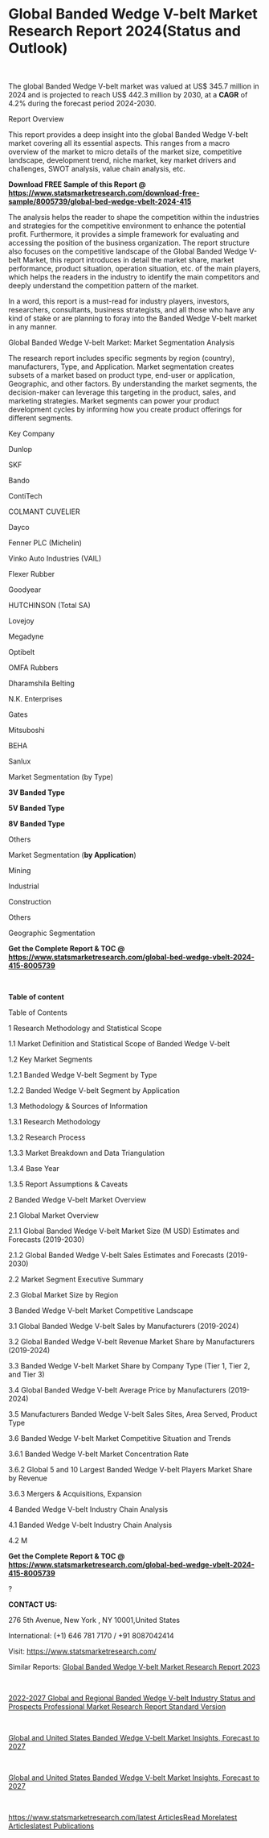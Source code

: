 <h1>Global Banded Wedge V-belt Market Research Report 2024(Status and Outlook)</h1><br/><p>The global Banded Wedge V-belt market was valued at US$ 345.7 million in 2024 and is projected to reach US$ 442.3 million by 2030, at a <strong>CAGR</strong> of 4.2% during the forecast period 2024-2030.</p>
 
 
 
 <p>Report Overview</p>
 
 
 
 <p>This report provides a deep insight into the global Banded Wedge V-belt market covering all its essential aspects. This ranges from a macro overview of the market to micro details of the market size, competitive landscape, development trend, niche market, key market drivers and challenges, SWOT analysis, value chain analysis, etc.</p>
 
 
 
 <p><strong>Download FREE Sample of this Report @ <a href="https://www.statsmarketresearch.com/download-free-sample/8005739/global-bed-wedge-vbelt-2024-415">https://www.statsmarketresearch.com/download-free-sample/8005739/global-bed-wedge-vbelt-2024-415</a></strong></p>
 
 
 
 <p>The analysis helps the reader to shape the competition within the industries and strategies for the competitive environment to enhance the potential profit. Furthermore, it provides a simple framework for evaluating and accessing the position of the business organization. The report structure also focuses on the competitive landscape of the Global Banded Wedge V-belt Market, this report introduces in detail the market share, market performance, product situation, operation situation, etc. of the main players, which helps the readers in the industry to identify the main competitors and deeply understand the competition pattern of the market.</p>
 
 
 
 <p>In a word, this report is a must-read for industry players, investors, researchers, consultants, business strategists, and all those who have any kind of stake or are planning to foray into the Banded Wedge V-belt market in any manner.</p>
 
 
 
 <p>Global Banded Wedge V-belt Market: Market Segmentation Analysis</p>
 
 
 
 <p>The research report includes specific segments by region (country), manufacturers, Type, and Application. Market segmentation creates subsets of a market based on product type, end-user or application, Geographic, and other factors. By understanding the market segments, the decision-maker can leverage this targeting in the product, sales, and marketing strategies. Market segments can power your product development cycles by informing how you create product offerings for different segments.</p>
 
 
 
 <p>Key Company</p>
 
 
 
 <p>Dunlop</p>
 
 
 
 <p>SKF</p>
 
 
 
 <p>Bando</p>
 
 
 
 <p>ContiTech</p>
 
 
 
 <p>COLMANT CUVELIER</p>
 
 
 
 <p>Dayco</p>
 
 
 
 <p>Fenner PLC (Michelin)</p>
 
 
 
 <p>Vinko Auto Industries (VAIL)</p>
 
 
 
 <p>Flexer Rubber</p>
 
 
 
 <p>Goodyear</p>
 
 
 
 <p>HUTCHINSON (Total SA)</p>
 
 
 
 <p>Lovejoy</p>
 
 
 
 <p>Megadyne</p>
 
 
 
 <p>Optibelt</p>
 
 
 
 <p>OMFA Rubbers</p>
 
 
 
 <p>Dharamshila Belting</p>
 
 
 
 <p>N.K. Enterprises</p>
 
 
 
 <p>Gates</p>
 
 
 
 <p>Mitsuboshi</p>
 
 
 
 <p>BEHA</p>
 
 
 
 <p>Sanlux</p>
 
 
 
 <p>Market Segmentation (by Type)</p>
 
 
 
 <p><strong>3V Banded Type</strong></p>
 
 
 
 <p><strong>5V Banded Type</strong></p>
 
 
 
 <p><strong>8V Banded Type</strong></p>
 
 
 
 <p>Others</p>
 
 
 
 <p>Market Segmentation (<strong>by Application</strong>)</p>
 
 
 
 <p>Mining</p>
 
 
 
 <p>Industrial</p>
 
 
 
 <p>Construction</p>
 
 
 
 <p>Others</p>
 
 
 
 <p>Geographic Segmentation</p>
 
 
 
 <div><b>Get the Complete Report & TOC @ <a href="https://www.statsmarketresearch.com/global-bed-wedge-vbelt-2024-415-8005739">https://www.statsmarketresearch.com/global-bed-wedge-vbelt-2024-415-8005739</a></b></div>
 
 
 
 <p><br />
 
 <b>Table of content</b></p>
 
 
 
 <p>Table of Contents<br />
 
 1 Research Methodology and Statistical Scope<br />
 
 1.1 Market Definition and Statistical Scope of Banded Wedge V-belt<br />
 
 1.2 Key Market Segments<br />
 
 1.2.1 Banded Wedge V-belt Segment by Type<br />
 
 1.2.2 Banded Wedge V-belt Segment by Application<br />
 
 1.3 Methodology & Sources of Information<br />
 
 1.3.1 Research Methodology<br />
 
 1.3.2 Research Process<br />
 
 1.3.3 Market Breakdown and Data Triangulation<br />
 
 1.3.4 Base Year<br />
 
 1.3.5 Report Assumptions & Caveats<br />
 
 2 Banded Wedge V-belt Market Overview<br />
 
 2.1 Global Market Overview<br />
 
 2.1.1 Global Banded Wedge V-belt Market Size (M USD) Estimates and Forecasts (2019-2030)<br />
 
 2.1.2 Global Banded Wedge V-belt Sales Estimates and Forecasts (2019-2030)<br />
 
 2.2 Market Segment Executive Summary<br />
 
 2.3 Global Market Size by Region<br />
 
 3 Banded Wedge V-belt Market Competitive Landscape<br />
 
 3.1 Global Banded Wedge V-belt Sales by Manufacturers (2019-2024)<br />
 
 3.2 Global Banded Wedge V-belt Revenue Market Share by Manufacturers (2019-2024)<br />
 
 3.3 Banded Wedge V-belt Market Share by Company Type (Tier 1, Tier 2, and Tier 3)<br />
 
 3.4 Global Banded Wedge V-belt Average Price by Manufacturers (2019-2024)<br />
 
 3.5 Manufacturers Banded Wedge V-belt Sales Sites, Area Served, Product Type<br />
 
 3.6 Banded Wedge V-belt Market Competitive Situation and Trends<br />
 
 3.6.1 Banded Wedge V-belt Market Concentration Rate<br />
 
 3.6.2 Global 5 and 10 Largest Banded Wedge V-belt Players Market Share by Revenue<br />
 
 3.6.3 Mergers & Acquisitions, Expansion<br />
 
 4 Banded Wedge V-belt Industry Chain Analysis<br />
 
 4.1 Banded Wedge V-belt Industry Chain Analysis<br />
 
 4.2 M</p>
 
 
 
 <div><b>Get the Complete Report & TOC @ <a href="https://www.statsmarketresearch.com/global-bed-wedge-vbelt-2024-415-8005739">https://www.statsmarketresearch.com/global-bed-wedge-vbelt-2024-415-8005739</a></b></div>
 
 
 
 <p>? </p>
 
 
 
 <p><b>CONTACT US:</b><br />
 
 276 5th Avenue, New York , NY 10001,United States<br />
 
 International: (+1) 646 781 7170 / +91 8087042414<br />
 
 Visit: <a href="https://www.statsmarketresearch.com/">https://www.statsmarketresearch.com/</a><br />
 
 Similar Reports: <a href="https://www.statsmarketresearch.com/global-bed-wedge-vbelt-2024-415-8005739">Global Banded Wedge V-belt Market Research Report 2023</a><br />
 
 <br />
 
 <a href="https://www.statsmarketresearch.com/global-bed-wedge-vbelt-2024-415-8005739">2022-2027 Global and Regional Banded Wedge V-belt Industry Status and Prospects Professional Market Research Report Standard Version</a><br />
 
 <br />
 
 <a href="https://www.statsmarketresearch.com/global-bed-wedge-vbelt-2024-415-8005739">Global and United States Banded Wedge V-belt Market Insights, Forecast to 2027</a><br />
 
 <br />
 
 <a href="https://www.statsmarketresearch.com/global-bed-wedge-vbelt-2024-415-8005739">Global and United States Banded Wedge V-belt Market Insights, Forecast to 2027</a><br />
 
 <br />
 
 <a href="https://gyeongbokgung.com">https://www.statsmarketresearch.com/</a><a href="https://hallyeomaritime.com">latest Articles</a><a href="https://jingwansa.com">Read More</a><a href="https://nguoiviet.jp/">latest Articles</a><a href="https://www.intelmarketresearch.com/">latest Publications</a></p>